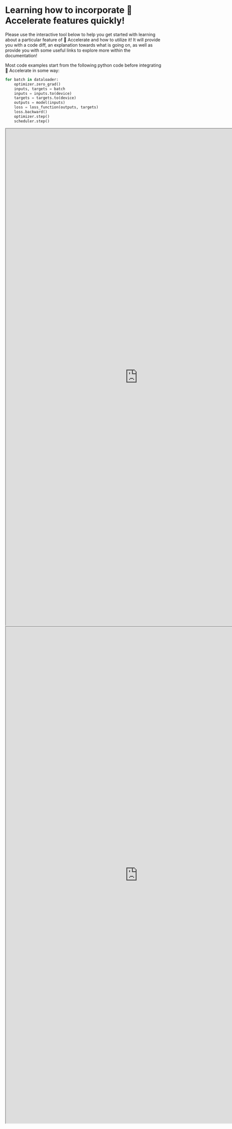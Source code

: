 <!--Copyright 2022 The HuggingFace Team. All rights reserved.

Licensed under the Apache License, Version 2.0 (the "License"); you may not use this file except in compliance with
the License. You may obtain a copy of the License at

http://www.apache.org/licenses/LICENSE-2.0

Unless required by applicable law or agreed to in writing, software distributed under the License is distributed on
an "AS IS" BASIS, WITHOUT WARRANTIES OR CONDITIONS OF ANY KIND, either express or implied. See the License for the
specific language governing permissions and limitations under the License.

⚠️ Note that this file is in Markdown but contain specific syntax for our doc-builder (similar to MDX) that may not be
rendered properly in your Markdown viewer.
-->

# Learning how to incorporate 🤗 Accelerate features quickly!

Please use the interactive tool below to help you get started with learning about a particular 
feature of 🤗 Accelerate and how to utilize it! It will provide you with a code diff, an explanation
towards what is going on, as well as provide you with some useful links to explore more within
the documentation!

Most code examples start from the following python code before integrating 🤗 Accelerate in some way:

```python
for batch in dataloader:
    optimizer.zero_grad()
    inputs, targets = batch
    inputs = inputs.to(device)
    targets = targets.to(device)
    outputs = model(inputs)
    loss = loss_function(outputs, targets)
    loss.backward()
    optimizer.step()
    scheduler.step()
```

<div class="block dark:hidden">
	<iframe 
        src="https://hf-accelerate-accelerate-examples.hf.space?__theme=light"
        width="850"
        height="1600"
    ></iframe>
</div>
<div class="hidden dark:block">
    <iframe 
        src="https://hf-accelerate-accelerate-examples.hf.space?__theme=dark"
        width="850"
        height="1600"
    ></iframe>
</div>
